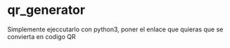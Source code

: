 # qr_generator

Simplemente ejeccutarlo con python3, poner el enlace que quieras que se convierta en codigo QR
